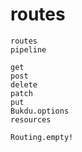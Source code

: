 # routes

```@docs
routes
pipeline
```

```@docs
get
post
delete
patch
put
Bukdu.options
resources
```

```@docs
Routing.empty!
```
